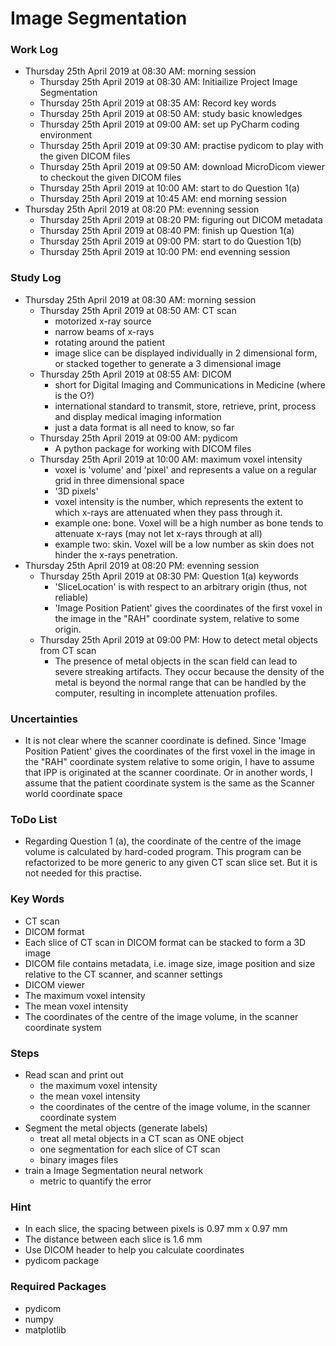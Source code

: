 # Image Segmentation
### Work Log
- Thursday 25th April 2019 at 08:30 AM: morning session
  - Thursday 25th April 2019 at 08:30 AM: Initiailize Project Image Segmentation
  - Thursday 25th April 2019 at 08:35 AM: Record key words
  - Thursday 25th April 2019 at 08:50 AM: study basic knowledges
  - Thursday 25th April 2019 at 09:00 AM: set up PyCharm coding environment
  - Thursday 25th April 2019 at 09:30 AM: practise pydicom to play with the given DICOM files
  - Thursday 25th April 2019 at 09:50 AM: download MicroDicom viewer to checkout the given DICOM files
  - Thursday 25th April 2019 at 10:00 AM: start to do Question 1(a)
  - Thursday 25th April 2019 at 10:45 AM: end morning session
- Thursday 25th April 2019 at 08:20 PM: evenning session
  - Thursday 25th April 2019 at 08:20 PM: figuring out DICOM metadata
  - Thursday 25th April 2019 at 08:40 PM: finish up Question 1(a)
  - Thursday 25th April 2019 at 09:00 PM: start to do Question 1(b)
  - Thursday 25th April 2019 at 10:00 PM: end evenning session

### Study Log
- Thursday 25th April 2019 at 08:30 AM: morning session
  - Thursday 25th April 2019 at 08:50 AM: CT scan
    - motorized x-ray source
    - narrow beams of x-rays
    - rotating around the patient
    - image slice can be displayed individually in 2 dimensional form, or stacked together to generate a 3 dimensional image
  - Thursday 25th April 2019 at 08:55 AM: DICOM
    - short for Digital Imaging and Communications in Medicine (where is the O?)
    - international standard to transmit, store, retrieve, print, process and display medical imaging information
    - just a data format is all need to know, so far
  - Thursday 25th April 2019 at 09:00 AM: pydicom
    - A python package for working with DICOM files
  - Thursday 25th April 2019 at 10:00 AM: maximum voxel intensity
    - voxel is 'volume' and 'pixel' and represents a value on a regular grid in three dimensional space
    - '3D pixels'
    - voxel intensity is the number, which represents the extent to which x-rays are attenuated when they pass through it.
    - example one: bone. Voxel will be a high number as bone tends to attenuate x-rays (may not let x-rays through at all)
    - example two: skin. Voxel will be a low number as skin does not hinder the x-rays penetration.
- Thursday 25th April 2019 at 08:20 PM: evenning session
  - Thursday 25th April 2019 at 08:30 PM: Question 1(a) keywords
    - 'SliceLocation' is with respect to an arbitrary origin (thus, not reliable)
    - 'Image Position Patient' gives the coordinates of the first voxel in the image in the "RAH" coordinate system, relative to some origin.
  - Thursday 25th April 2019 at 09:00 PM: How to detect metal objects from CT scan
    - The presence of metal objects in the scan field can lead to severe streaking artifacts. They occur because the density of the metal is beyond the normal range that can be handled by the computer, resulting in incomplete attenuation profiles.

### Uncertainties
- It is not clear where the scanner coordinate is defined. Since 'Image Position Patient' gives the coordinates of the first voxel in the image in the "RAH" coordinate system relative to some origin, I have to assume that IPP is originated at the scanner coordinate. Or in another words, I assume that the patient coordinate system is the same as the Scanner world coordinate space

### ToDo List
- Regarding Question 1 (a), the coordinate of the centre of the image volume is calculated by hard-coded program. This program can be refactorized to be more generic to any given CT scan slice set. But it is not needed for this practise.

### Key Words
- CT scan
- DICOM format
- Each slice of CT scan in DICOM format can be stacked to form a 3D image
- DICOM file contains metadata, i.e. image size, image position and size relative to the CT scanner, and scanner settings
- DICOM viewer
- The maximum voxel intensity
- The mean voxel intensity
- The coordinates of the centre of the image volume, in the scanner coordinate system

### Steps
- Read scan and print out 
  - the maximum voxel intensity
  - the mean voxel intensity
  - the coordinates of the centre of the image volume, in the scanner coordinate system
- Segment the metal objects (generate labels)
  - treat all metal objects in a CT scan as ONE object
  - one segmentation for each slice of CT scan
  - binary images files
- train a Image Segmentation neural network
  - metric to quantify the error

### Hint
- In each slice, the spacing between pixels is 0.97 mm x 0.97 mm
- The distance between each slice is 1.6 mm
- Use DICOM header to help you calculate coordinates
- pydicom package

### Required Packages
- pydicom
- numpy
- matplotlib
